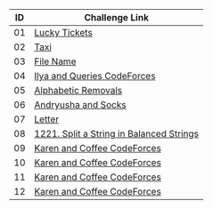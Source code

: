 |ID| Challenge Link |
|--| -----------------|
|01|[Lucky Tickets](https://codeforces.com/contest/43/problem/C)|
|02|[Taxi](https://codeforces.com/contest/158/problem/B)|
|03|[File Name](https://codeforces.com/contest/978/problem/B)|
|04|[Ilya and Queries CodeForces](https://codeforces.com/problemset/problem/313/B)|
|05|[Alphabetic Removals](https://codeforces.com/contest/999/problem/C)|
|06|[Andryusha and Socks](https://codeforces.com/contest/780/problem/A)|
|07|[Letter](https://codeforces.com/contest/43/problem/B)|
|08|[1221. Split a String in Balanced Strings](https://leetcode.com/problems/split-a-string-in-balanced-strings/)|
|09|[Karen and Coffee CodeForces](https://onlinejudge.org/index.php?option=onlinejudge&Itemid=8&page=show_problem&problem=1876)|
|10|[Karen and Coffee CodeForces](https://onlinejudge.org/index.php?option=onlinejudge&Itemid=8&page=show_problem&problem=1876)|
|11|[Karen and Coffee CodeForces](https://onlinejudge.org/index.php?option=onlinejudge&Itemid=8&page=show_problem&problem=1876)|
|12|[Karen and Coffee CodeForces](https://onlinejudge.org/index.php?option=onlinejudge&Itemid=8&page=show_problem&problem=1876)|
